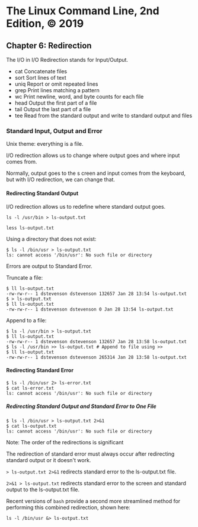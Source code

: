 # The Linux Command Line, 2nd Edition, © 2019

## Chapter 6: Redirection

The I/O in I/O Redirection stands for Input/Output.

* cat Concatenate files
* sort Sort lines of text
* uniq Report or omit repeated lines
* grep Print lines matching a pattern
* wc Print newline, word, and byte counts for each file
* head Output the first part of a file
* tail Output the last part of a file
* tee Read from the standard output and write to standard output and files

### Standard Input, Output and Error

Unix theme: everything is a file.

I/O redirection allows us to change where output goes and where input comes from.

Normally, output goes to the s creen and input comes from the keyboard,
but with I/O redirection, we can change that.

#### Redirecting Standard Output

I/O redirection allows us to redefine where standard output goes.

`ls -l /usr/bin > ls-output.txt`

`less ls-output.txt`

Using a directory that does not exist:

```
$ ls -l /bin/usr > ls-output.txt
ls: cannot access '/bin/usr': No such file or directory
```

Errors are output to Standard Error.

Truncate a file:

```
$ ll ls-output.txt
-rw-rw-r-- 1 dstevenson dstevenson 132657 Jan 28 13:54 ls-output.txt
$ > ls-output.txt
$ ll ls-output.txt
-rw-rw-r-- 1 dstevenson dstevenson 0 Jan 28 13:54 ls-output.txt
```

Append to a file:

```
$ ls -l /usr/bin > ls-output.txt
$ ll ls-output.txt
-rw-rw-r-- 1 dstevenson dstevenson 132657 Jan 28 13:58 ls-output.txt
$ ls -l /usr/bin >> ls-output.txt # Append to file using >>
$ ll ls-output.txt
-rw-rw-r-- 1 dstevenson dstevenson 265314 Jan 28 13:58 ls-output.txt
```

#### Redirecting Standard Error

```
$ ls -l /bin/usr 2> ls-error.txt
$ cat ls-error.txt
ls: cannot access '/bin/usr': No such file or directory
```
##### Redirecting Standard Output and Standard Error to One File

```
$ ls -l /bin/usr > ls-output.txt 2>&1
$ cat ls-output.txt
ls: cannot access '/bin/usr': No such file or directory
```

Note: The order of the redirections is significant

The redirection of standard error must always occur after redirecting standard output
or it doesn't work.

`> ls-output.txt 2>&1` redirects standard error to the ls-output.txt file.

`2>&1 > ls-output.txt` redirects standard error to the screen and standard output to the ls-output.txt file.

Recent versions of `bash` provide a second more streamlined method for performing this combined redirection, shown here:

`ls -l /bin/usr &> ls-output.txt`